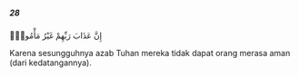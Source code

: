 ##### 28

<span class="ayah">إِنَّ عَذَابَ رَبِّهِمْ غَيْرُ مَأْمُونٍۢ</span>

<span class="ayah_translation">Karena sesungguhnya azab Tuhan mereka tidak dapat orang merasa aman (dari kedatangannya).</span>
